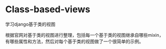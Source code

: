 # Class-based-views
学习django基于类的视图

根据官网对基于类的视图进行整理，包括每一个基于类的视图继承自哪些mixin，有哪些属性和方法，然后对每个基于类的视图做了一个很简单的示例。  
